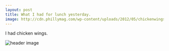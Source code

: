 ```yaml
---
layout: post
title: What I had for lunch yesterday.
image: http://cdn.phillymag.com/wp-content/uploads/2012/05/chickenwings.jpg
---
```


I had chicken wings.

<img src="{{page.image}}" alt="header image" />